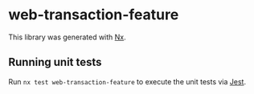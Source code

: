 # web-transaction-feature

This library was generated with [Nx](https://nx.dev).

## Running unit tests

Run `nx test web-transaction-feature` to execute the unit tests via [Jest](https://jestjs.io).
